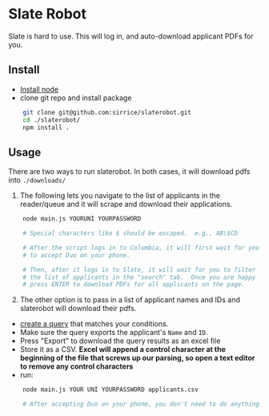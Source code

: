 # Slate Robot

Slate is hard to use.  This will log in, and auto-download applicant PDFs for you.

## Install

* [Install node](https://nodejs.org/en/download/)
* clone git repo and install package

```bash
    git clone git@github.com:sirrice/slaterobot.git
    cd ./slaterobot/
    npm install .
```    

## Usage

There are two ways to run slaterobot.   In both cases, it will download pdfs into `./downloads/`

1. The following lets you navigate to the list of applicants in the reader/queue and it will scrape and download their applications.

```bash
    node main.js YOURUNI YOURPASSWORD

    # Special characters like $ should be escaped.  e.g., AB\$CD

    # After the script logs in to Columbia, it will first wait for you
    # to accept Duo on your phone.

    # Then, after it logs in to Slate, it will wait for you to filter
    # the list of applicants in the "search" tab.  Once you are happy 
    # press ENTER to download PDFs for all applicants on the page.
```
    
2. The other option is to pass in a list of applicant names and IDs and slaterobot will download their pdfs.
  * [create a query](https://apply.engineering.columbia.edu/manage/query/) that matches your conditions.  
  * Make sure the query exports the applicant's `Name` and `ID`.   
  * Press "Export" to download the query results as an excel file 
  * Store it as a CSV.   **Excel will append a control character at the beginning of the file that screws up our parsing, so open a text editor to remove any control characters**
  * run:

```bash
    node main.js YOUR UNI YOURPASSWORD applicants.csv

    # After accepting Duo on your phone, you don't need to do anything.
```
